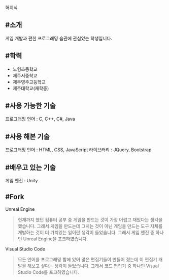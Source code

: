 허지식

#소개
-------------
게임 개발과 편한 프로그래밍 습관에 관심있는 학생입니다.

#학력
-------------
* 노형초등학교
* 제주서중학교
* 제주영주고등학교
* 제주대학교(재학중)

#사용 가능한 기술
-------------
프로그래밍 언어 : C, C++, C#, Java

#사용 해본 기술
-------------
프로그래밍 언어 : HTML, CSS, JavaScript
라이브러리 : JQuery, Bootstrap

#배우고 있는 기술
-------------
게임 엔진 : Unity

#Fork
-------------
Unreal Engine
>현재까지 했던 컴퓨터 공부 중 게임을 만드는 것이 가장 어렵고 재밌다는 생각을 했습니다.
>그래서 게임을 만드는데 그치는 것이 아닌 게임을 만드는 도구 자체를 개발하는 것이 더 가치있는 일이란 생각이 들었습니다.
>그래서 게임 엔진 중 하나인 Unreal Engine을 포크하였습니다.

Visual Studio Code
>모든 언어를 프로그래밍 함에 있어 많은 편집기들이 만들어 졌는데
>이 편집기 개발을 해보고 싶다는 생각이 들었습니다.
>그래서 코드 편집기 중 하나인 Visual Studio Code를 포크하였습니다.
